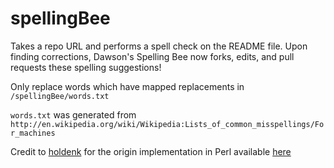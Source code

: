 spellingBee
============

Takes a repo URL and performs a spell check on the README file. Upon finding corrections, Dawson's Spelling Bee now forks, edits, and pull requests these spelling suggestions!<br>

Only replace words which have mapped replacements in ```/spellingBee/words.txt```

```words.txt``` was generated from ```http://en.wikipedia.org/wiki/Wikipedia:Lists_of_common_misspellings/For_machines``` 

Credit to [holdenk](https://github.com/holdenk) for the origin implementation in Perl available [here](https://github.com/holdenk/holdensmagicalunicorn)<br>


